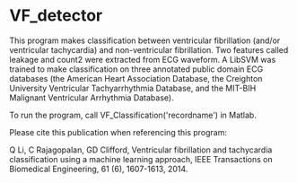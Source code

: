 # VF_detector

This program makes classification between ventricular fibrillation (and/or ventricular tachycardia) and non-ventricular fibrillation.
Two features called leakage and count2 were extracted from ECG waveform. A LibSVM was trained to make classification on three annotated public domain ECG databases (the American Heart Association Database, the Creighton University Ventricular Tachyarrhythmia Database, and the MIT-BIH Malignant Ventricular Arrhythmia Database).

To run the program, call VF_Classification('recordname') in Matlab.

Please cite this publication when referencing this program:

Q Li, C Rajagopalan, GD Clifford, Ventricular fibrillation and tachycardia classification using a machine learning approach, IEEE Transactions on Biomedical Engineering, 61 (6), 1607-1613, 2014.
